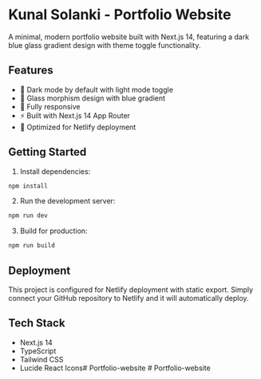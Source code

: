 # Kunal Solanki - Portfolio Website

A minimal, modern portfolio website built with Next.js 14, featuring a dark blue glass gradient design with theme toggle functionality.

## Features

- 🌙 Dark mode by default with light mode toggle
- 🎨 Glass morphism design with blue gradient
- 📱 Fully responsive
- ⚡ Built with Next.js 14 App Router
- 🚀 Optimized for Netlify deployment

## Getting Started

1. Install dependencies:
```bash
npm install
```

2. Run the development server:
```bash
npm run dev
```

3. Build for production:
```bash
npm run build
```

## Deployment

This project is configured for Netlify deployment with static export. Simply connect your GitHub repository to Netlify and it will automatically deploy.

## Tech Stack

- Next.js 14
- TypeScript
- Tailwind CSS
- Lucide React Icons#   P o r t f o l i o - w e b s i t e  
 #   P o r t f o l i o - w e b s i t e  
 